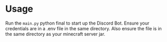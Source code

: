 # Usage
Run the `main.py` python final to start up the Discord Bot. Ensure your credentials are in a .env file in the same directory. Also ensure the file is in the same directory as your minecraft server jar.
